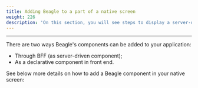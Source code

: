 ```yaml
---
title: Adding Beagle to a part of a native screen
weight: 226
description: 'On this section, you will see steps to display a server-driven component on a native screen'
---
```


---

There are two ways Beagle's components can be added to your application: 

* Through BFF \(as server-driven component\);
* As a declarative component in front end.

See below more details on how to add a Beagle component in your native screen: 



